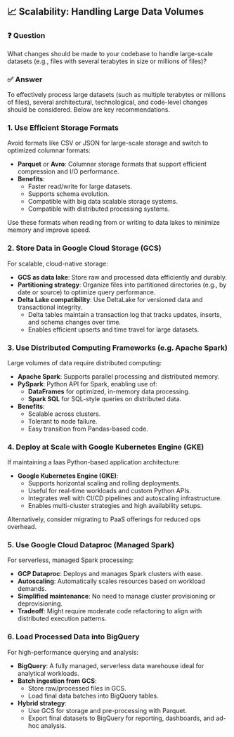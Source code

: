 ## 📈 Scalability: Handling Large Data Volumes

### ❓ Question

What changes should be made to your codebase to handle large-scale datasets (e.g., files with several terabytes in size
or millions of files)?


### ✅ Answer

To effectively process large datasets (such as multiple terabytes or millions of files), several architectural, 
technological, and code-level changes should be considered. Below are key recommendations.


### 1. Use Efficient Storage Formats

Avoid formats like CSV or JSON for large-scale storage and switch to optimized columnar formats:

- **Parquet** or **Avro**: Columnar storage formats that support efficient compression and I/O performance.
- **Benefits**:
  - Faster read/write for large datasets.
  - Supports schema evolution.
  - Compatible with big data scalable storage systems.
  - Compatible with distributed processing systems.

Use these formats when reading from or writing to data lakes to minimize memory and improve speed.


### 2. Store Data in Google Cloud Storage (GCS)

For scalable, cloud-native storage:

- **GCS as data lake**: Store raw and processed data efficiently and durably.
- **Partitioning strategy**: Organize files into partitioned directories (e.g., by date or source) to optimize 
query performance.
- **Delta Lake compatibility**: Use DeltaLake for versioned data and transactional integrity.
  - Delta tables maintain a transaction log that tracks updates, inserts, and schema changes over time.
  - Enables efficient upserts and time travel for large datasets.


### 3. Use Distributed Computing Frameworks (e.g. Apache Spark)

Large volumes of data require distributed computing:

- **Apache Spark**: Supports parallel processing and distributed memory.
- **PySpark**: Python API for Spark, enabling use of:
  - **DataFrames** for optimized, in-memory data processing.
  - **Spark SQL** for SQL-style queries on distributed data.
- **Benefits**:
  - Scalable across clusters.
  - Tolerant to node failure.
  - Easy transition from Pandas-based code.

### 4. Deploy at Scale with Google Kubernetes Engine (GKE)

If maintaining a Iaas Python-based application architecture:

- **Google Kubernetes Engine (GKE)**:
  - Supports horizontal scaling and rolling deployments.
  - Useful for real-time workloads and custom Python APIs.
  - Integrates well with CI/CD pipelines and autoscaling infrastructure.
  - Enables multi-cluster strategies and high availability setups.

Alternatively, consider migrating to PaaS offerings for reduced ops overhead.

### 5. Use Google Cloud Dataproc (Managed Spark)

For serverless, managed Spark processing:

- **GCP Dataproc**: Deploys and manages Spark clusters with ease.
- **Autoscaling**: Automatically scales resources based on workload demands.
- **Simplified maintenance**: No need to manage cluster provisioning or deprovisioning.
- **Tradeoff**: Might require moderate code refactoring to align with distributed execution patterns.


### 6. Load Processed Data into BigQuery

For high-performance querying and analysis:

- **BigQuery**: A fully managed, serverless data warehouse ideal for analytical workloads.
- **Batch ingestion from GCS**:
  - Store raw/processed files in GCS.
  - Load final data batches into BigQuery tables.
- **Hybrid strategy**:
  - Use GCS for storage and pre-processing with Parquet.
  - Export final datasets to BigQuery for reporting, dashboards, and ad-hoc analysis.
